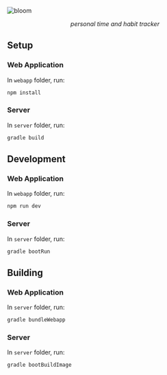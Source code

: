 ![bloom](https://github.com/shazxrin/bloom/assets/70547991/d1282eec-048f-4b73-8f0c-b88efafe0ae7)
<p align="center">
  <i>personal time and habit tracker</i>
</p>

## Setup

### Web Application

In `webapp` folder, run:

```bash
npm install
```

### Server

In `server` folder, run:

```bash
gradle build
```

## Development

### Web Application

In `webapp` folder, run:

```bash
npm run dev
```

### Server

In `server` folder, run:

```bash
gradle bootRun
```

## Building

### Web Application

In `server` folder, run:

```bash
gradle bundleWebapp
```

### Server

In `server` folder, run:

```bash
gradle bootBuildImage
```
